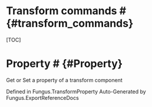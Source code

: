 # Transform commands # {#transform_commands}

[TOC]
# Property # {#Property}
Get or Set a property of a transform component

Defined in Fungus.TransformProperty
Auto-Generated by Fungus.ExportReferenceDocs